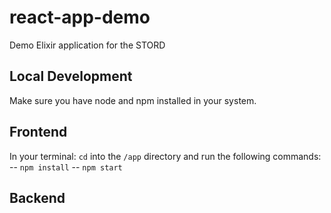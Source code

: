# react-app-demo

Demo Elixir application for the STORD

## Local Development

Make sure you have node and npm installed in your system.

## Frontend

In your terminal: `cd` into the `/app` directory and run the following commands:
-- `npm install`
-- `npm start`

## Backend
